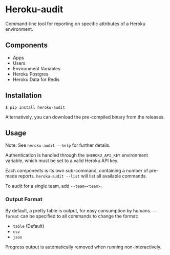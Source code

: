 # Heroku-audit

Command-line tool for reporting on specific attributes of a Heroku environment.

## Components

- Apps
- Users
- Environment Variables
- Heroku Postgres
- Heroku Data for Redis

## Installation

```
$ pip install heroku-audit
```

Alternatively, you can download the pre-compiled binary from the releases.

## Usage

Note: See `heroku-audit --help` for further details.

Authentication is handled through the `$HEROKU_API_KEY` environment variable, which must be set to a valid Heroku API key.

Each components is its own sub-command, containing a number of pre-made reports. `heroku-audit --list` will list all available commands.

To audit for a single team, add `--team=<team>`.

### Output Format

By default, a pretty table is output, for easy consumption by humans. `--format` can be specified to all commands to change the format:

- `table` (Default)
- `csv`
- `json`

Progress output is automatically removed when running non-interactively.
